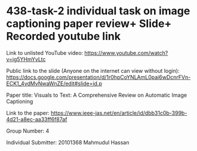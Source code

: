 # 438-task-2 individual task on image captioning paper review+ Slide+ Recorded youtube link

Link to unlisted YouTube video:
https://www.youtube.com/watch?v=ig5YHmYvLtc

Public link to the slide (Anyone on the internet can view without login):
https://docs.google.com/presentation/d/1r0hpCoYNLAmL0pai6wDcnrFVn-ECK1_4vdMvNwaWnZE/edit#slide=id.p

Paper title:
Visuals to Text: A Comprehensive Review on Automatic Image Captioning

Link to the paper:
https://www.ieee-jas.net/en/article/id/dbb31c0b-399b-4d21-a8ec-aa33ff6f87af

Group Number:
4

Individual Submitter:
20101368 Mahmudul Hassan
